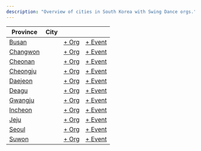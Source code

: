 ```yaml
---
description: "Overview of cities in South Korea with Swing Dance orgs."
---
```


| Province | City | | |
| --- | --- | --- | --- |
| [Busan](index.md#busan) | | [+ Org](https://github.com/swingdance/orgs/issues/new?assignees=&labels=add+org&projects=&template=02-add_entity.yml&title=%5Bko_KR%5D%20%3CName%3E&region=ko_KR&province=Busan&city=Busan) | [+ Event](https://github.com/swingdance/events/issues/new?assignees=&labels=add+event&projects=&template=02-add_entity.yml&title=%5Bko_KR%5D%20%3CName%3E&region=ko_KR&province=Busan&city=Busan&org_id=) |
| [Changwon](index.md#changwon) | | [+ Org](https://github.com/swingdance/orgs/issues/new?assignees=&labels=add+org&projects=&template=02-add_entity.yml&title=%5Bko_KR%5D%20%3CName%3E&region=ko_KR&province=Changwon&city=Changwon) | [+ Event](https://github.com/swingdance/events/issues/new?assignees=&labels=add+event&projects=&template=02-add_entity.yml&title=%5Bko_KR%5D%20%3CName%3E&region=ko_KR&province=Changwon&city=Changwon&org_id=) |
| [Cheonan](index.md#cheonan) | | [+ Org](https://github.com/swingdance/orgs/issues/new?assignees=&labels=add+org&projects=&template=02-add_entity.yml&title=%5Bko_KR%5D%20%3CName%3E&region=ko_KR&province=Cheonan&city=Cheonan) | [+ Event](https://github.com/swingdance/events/issues/new?assignees=&labels=add+event&projects=&template=02-add_entity.yml&title=%5Bko_KR%5D%20%3CName%3E&region=ko_KR&province=Cheonan&city=Cheonan&org_id=) |
| [Cheongju](index.md#cheongju) | | [+ Org](https://github.com/swingdance/orgs/issues/new?assignees=&labels=add+org&projects=&template=02-add_entity.yml&title=%5Bko_KR%5D%20%3CName%3E&region=ko_KR&province=Cheongju&city=Cheongju) | [+ Event](https://github.com/swingdance/events/issues/new?assignees=&labels=add+event&projects=&template=02-add_entity.yml&title=%5Bko_KR%5D%20%3CName%3E&region=ko_KR&province=Cheongju&city=Cheongju&org_id=) |
| [Daejeon](index.md#daejeon) | | [+ Org](https://github.com/swingdance/orgs/issues/new?assignees=&labels=add+org&projects=&template=02-add_entity.yml&title=%5Bko_KR%5D%20%3CName%3E&region=ko_KR&province=Daejeon&city=Daejeon) | [+ Event](https://github.com/swingdance/events/issues/new?assignees=&labels=add+event&projects=&template=02-add_entity.yml&title=%5Bko_KR%5D%20%3CName%3E&region=ko_KR&province=Daejeon&city=Daejeon&org_id=) |
| [Deagu](index.md#deagu) | | [+ Org](https://github.com/swingdance/orgs/issues/new?assignees=&labels=add+org&projects=&template=02-add_entity.yml&title=%5Bko_KR%5D%20%3CName%3E&region=ko_KR&province=Deagu&city=Deagu) | [+ Event](https://github.com/swingdance/events/issues/new?assignees=&labels=add+event&projects=&template=02-add_entity.yml&title=%5Bko_KR%5D%20%3CName%3E&region=ko_KR&province=Deagu&city=Deagu&org_id=) |
| [Gwangju](index.md#gwangju) | | [+ Org](https://github.com/swingdance/orgs/issues/new?assignees=&labels=add+org&projects=&template=02-add_entity.yml&title=%5Bko_KR%5D%20%3CName%3E&region=ko_KR&province=Gwangju&city=Gwangju) | [+ Event](https://github.com/swingdance/events/issues/new?assignees=&labels=add+event&projects=&template=02-add_entity.yml&title=%5Bko_KR%5D%20%3CName%3E&region=ko_KR&province=Gwangju&city=Gwangju&org_id=) |
| [Incheon](index.md#incheon) | | [+ Org](https://github.com/swingdance/orgs/issues/new?assignees=&labels=add+org&projects=&template=02-add_entity.yml&title=%5Bko_KR%5D%20%3CName%3E&region=ko_KR&province=Incheon&city=Incheon) | [+ Event](https://github.com/swingdance/events/issues/new?assignees=&labels=add+event&projects=&template=02-add_entity.yml&title=%5Bko_KR%5D%20%3CName%3E&region=ko_KR&province=Incheon&city=Incheon&org_id=) |
| [Jeju](index.md#jeju) | | [+ Org](https://github.com/swingdance/orgs/issues/new?assignees=&labels=add+org&projects=&template=02-add_entity.yml&title=%5Bko_KR%5D%20%3CName%3E&region=ko_KR&province=Jeju&city=Jeju) | [+ Event](https://github.com/swingdance/events/issues/new?assignees=&labels=add+event&projects=&template=02-add_entity.yml&title=%5Bko_KR%5D%20%3CName%3E&region=ko_KR&province=Jeju&city=Jeju&org_id=) |
| [Seoul](index.md#seoul) | | [+ Org](https://github.com/swingdance/orgs/issues/new?assignees=&labels=add+org&projects=&template=02-add_entity.yml&title=%5Bko_KR%5D%20%3CName%3E&region=ko_KR&province=Seoul&city=Seoul) | [+ Event](https://github.com/swingdance/events/issues/new?assignees=&labels=add+event&projects=&template=02-add_entity.yml&title=%5Bko_KR%5D%20%3CName%3E&region=ko_KR&province=Seoul&city=Seoul&org_id=) |
| [Suwon](index.md#suwon) | | [+ Org](https://github.com/swingdance/orgs/issues/new?assignees=&labels=add+org&projects=&template=02-add_entity.yml&title=%5Bko_KR%5D%20%3CName%3E&region=ko_KR&province=Suwon&city=Suwon) | [+ Event](https://github.com/swingdance/events/issues/new?assignees=&labels=add+event&projects=&template=02-add_entity.yml&title=%5Bko_KR%5D%20%3CName%3E&region=ko_KR&province=Suwon&city=Suwon&org_id=) |
